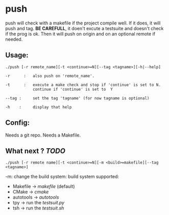 # push
push will check with a makefile if the project compile well.
If it does, it will push and tag.
__BE CAREFULL__, it doen't excute a testsuite and doesn't check if the prog is ok.
Then it will push on origin and on an optional remote if needed.

## Usage:
  
    ./push [-r remote_name][-t <continue>=N][--tag <tagname>][-h|--help]
    
    -r    	:	also push on 'remote_name'.
    
    -t 		:  	execute a make check and stop if 'continue' is set to N.
              	continue if 'continue' is set to  Y
              
    --tag :   	set the tag 'tagname' (for now tagname is optional)

	-h 	  :	   	display that help
    

## Config:
Needs a git repo.
Needs a Makefile.

## What next ? *TODO*
    ./push [-r remote name][-t <continue>=N][-m <build>=makefile][--tag <tagname>]

-m: change the build system:
build system supported:
- Makefile -> *makefile* (default)
- CMake -> *cmake*
- autotools -> *autotools*
- tpy -> run the *testsuit.py*
- tsh -> run the *testsuit.sh*
